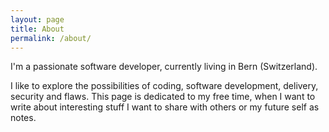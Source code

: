 ```yaml
---
layout: page
title: About
permalink: /about/
---
```


I'm a passionate software developer, currently living in Bern (Switzerland).

I like to explore the possibilities of coding, software development, delivery, security and flaws.
This page is dedicated to my free time, when I want to write about interesting stuff I want to share with others or my future self as notes.
